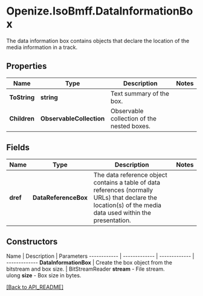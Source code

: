 # Openize.IsoBmff.DataInformationBox

The data information box contains objects that declare the location of the media information in a track.

## Properties

Name | Type | Description | Notes
------------ | ------------- | ------------- | -------------
**ToString** | **string** | Text summary of the box. | 
**Children** | **ObservableCollection<Box>** | Observable collection of the nested boxes. | 

## Fields

Name | Type | Description | Notes
------------ | ------------- | ------------- | -------------
**dref** | **DataReferenceBox** | The data reference object contains a table of data references (normally URLs) that declare the location(s) of the media data used within the presentation. | 

## Constructors

Name | Description | Parameters
------------ | ------------- | ------------- | -------------
**DataInformationBox** | Create the box object from the bitstream and box size. | BitStreamReader <b>stream</b> - File stream.<br />ulong <b>size</b> - Box size in bytes.

[[Back to API_README]](API_README.md)